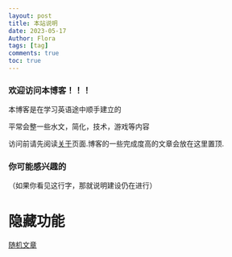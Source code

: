 ```yaml
---
layout: post
title: 本站说明
date: 2023-05-17
Author: Flora
tags: [tag]
comments: true
toc: true
---
```


### 欢迎访问本博客！！！

本博客是在学习英语途中顺手建立的

平常会整一些水文，简化，技术，游戏等内容

访问前请先阅读[关于](/about/)页面.博客的一些完成度高的文章会放在这里置顶.

### 你可能感兴趣的

（如果你看见这行字，那就说明建设仍在进行）


# 隐藏功能

[随机文章](https://cfbos.ignorelist.com/random)
